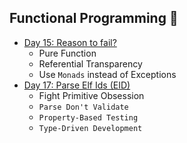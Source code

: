 ## Functional Programming 🌋
- [Day 15: Reason to fail?](../docs/day15/challenge.md)
    - Pure Function
    - Referential Transparency
    - Use `Monads` instead of Exceptions
- [Day 17: Parse Elf Ids (EID)](../docs/day17/challenge.md)
  - Fight Primitive Obsession
  - `Parse Don't Validate`
  - `Property-Based Testing`
  - `Type-Driven Development`